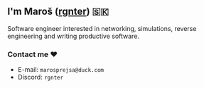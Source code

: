 ## I'm Maroš ([rgnter](http://rgnt.xyz)) 🇸🇰
Software engineer interested in networking, simulations, reverse engineering and writing productive software. 

### Contact me ❤️
 - E-mail:  `marosprejsa@duck.com`
 - Discord: `rgnter`
